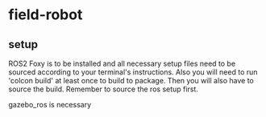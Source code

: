 # field-robot

## setup
ROS2 Foxy is to be installed and all necessary setup files need to be sourced according to your terminal's instructions.
Also you will need to run 'colcon build' at least once to build to package. Then you will also have to source the build. Remember to source the ros setup first.


gazebo_ros is necessary
